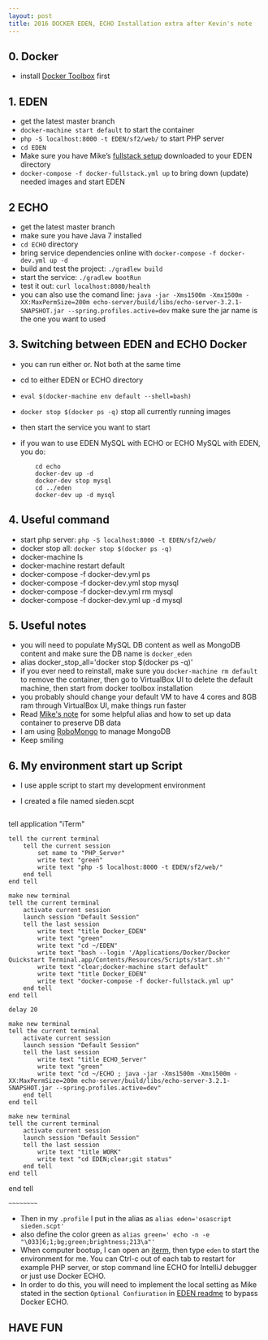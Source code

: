 ```yaml
---
layout: post
title: 2016 DOCKER EDEN, ECHO Installation extra after Kevin's note
---  
```

 
## 0. Docker
* install [Docker Toolbox](https://www.docker.com/products/docker-toolbox) first

## 1. EDEN

* get the latest master branch
* `docker-machine start default` to start the container
* `php -S localhost:8000 -t EDEN/sf2/web/` to start PHP server
* `cd EDEN`
* Make sure you have Mike’s [fullstack setup](https://github.com/mnichols1313/EDEN/commit/82334eaa58b7d48b62b14e4fe5cb04712d0e5766) downloaded to your EDEN directory
* `docker-compose -f docker-fullstack.yml up` to bring down (update) needed images and start EDEN



## 2 ECHO

* get the latest master branch
* make sure you have Java 7 installed
* `cd ECHO` directory
* bring service dependencies online with `docker-compose -f docker-dev.yml up -d`
* build and test the project: `./gradlew build`
* start the service: `./gradlew bootRun`
* test it out: `curl localhost:8080/health`
* you can also use the comand line: `java -jar -Xms1500m -Xmx1500m -XX:MaxPermSize=200m echo-server/build/libs/echo-server-3.2.1-SNAPSHOT.jar --spring.profiles.active=dev` make sure the jar name is the one you want to used

## 3. Switching between EDEN and ECHO Docker

* you can run either or.  Not both at the same time
* cd to either EDEN or ECHO directory
* `eval $(docker-machine env default --shell=bash)`
* `docker stop $(docker ps -q)` stop all currently running images
* then start the service you want to start
* if you wan to use EDEN MySQL with ECHO or ECHO MySQL with EDEN, you do:

    ~~~~~~~~
        cd echo
        docker-dev up -d 
        docker-dev stop mysql
        cd ../eden
        docker-dev up -d mysql
    ~~~~~~~~

## 4. Useful command
* start php server: `php -S localhost:8000 -t EDEN/sf2/web/`
* docker stop all: `docker stop $(docker ps -q)`
* docker-machine ls
* docker-machine restart default
* docker-compose -f docker-dev.yml ps
* docker-compose -f docker-dev.yml stop mysql
* docker-compose -f docker-dev.yml rm mysql
* docker-compose -f docker-dev.yml up -d mysql


## 5. Useful notes
* you will need to populate MySQL DB content as well as MongoDB content and make sure the DB name is `docker_eden`
* alias docker_stop_all='docker stop $(docker ps -q)'
* if you ever need to reinstall, make sure you `docker-machine rm default` to remove the container, then go to VirtualBox UI to delete the default machine, then start from docker toolbox installation
* you probably should change your default VM to have 4 cores and 8GB ram through VirtualBox UI, make things run faster
* Read [Mike's note](https://github.com/Source-Intelligence/svctemplate/wiki/Docker-Tips) for some helpful alias and how to set up data container to preserve DB data
* I am using [RoboMongo](https://robomongo.org/download) to manage MongoDB
* Keep smiling

## 6. My environment start up Script
* I use apple script to start my development environment
* I created a file named sieden.scpt 
    
    ~~~~~~~~
tell application "iTerm"		tell the current terminal		tell the current session			set name to "PHP_Server"			write text "green"			write text "php -S localhost:8000 -t EDEN/sf2/web/"		end tell	end tell		make new terminal	tell the current terminal		activate current session		launch session "Default Session"		tell the last session			write text "title Docker_EDEN"			write text "green"			write text "cd ~/EDEN"			write text "bash --login '/Applications/Docker/Docker Quickstart Terminal.app/Contents/Resources/Scripts/start.sh'"			write text "clear;docker-machine start default"			write text "title Docker_EDEN"			write text "docker-compose -f docker-fullstack.yml up"		end tell	end tell		delay 20		make new terminal	tell the current terminal		activate current session		launch session "Default Session"		tell the last session			write text "title ECHO_Server"			write text "green"			write text "cd ~/ECHO ; java -jar -Xms1500m -Xmx1500m -XX:MaxPermSize=200m echo-server/build/libs/echo-server-3.2.1-SNAPSHOT.jar --spring.profiles.active=dev"		end tell	end tell		make new terminal	tell the current terminal		activate current session		launch session "Default Session"		tell the last session			write text "title WORK"			write text "cd EDEN;clear;git status"		end tell	end tellend tell

    ~~~~~~~~
* Then in my `.profile` I put in the alias as `alias eden='osascript sieden.scpt'`
* also define the color green as `alias green=' echo -n -e "\033]6;1;bg;green;brightness;213\a"'`
* When computer bootup, I can open an [iterm](https://iterm2.com/), then type `eden` to start the environment for me. You can Ctrl-c out of each tab to restart for example PHP server, or stop command line ECHO for IntelliJ debugger or just use Docker ECHO.
* In order to do this, you will need to implement the local setting as Mike stated in the section `Optional Confiuration` in [EDEN readme](https://github.com/Source-Intelligence/EDEN) to bypass Docker ECHO.



## HAVE FUN


